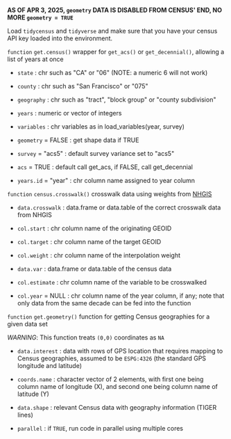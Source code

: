 **AS OF APR 3, 2025, `geometry` DATA IS DISABLED FROM CENSUS' END, NO MORE `geometry = TRUE`**

Load `tidycensus` and `tidyverse` and make sure that you have your census API key loaded into the environment.

`function` `get.census()` wrapper for `get_acs()` or `get_decennial()`, allowing a list of years at once

-   `state` : chr such as "CA" or "06" (NOTE: a numeric 6 will not work)

-   `county` : chr such as "San Francisco" or "075"

-   `geography` : chr such as "tract", "block group" or "county subdivision"

-   `years` : numeric or vector of integers

-   `variables` : chr variables as in load_variables(year, survey)

-   `geometry` = FALSE : get shape data if TRUE

-   `survey` = "acs5" : default survey variance set to "acs5"

-   `acs` = TRUE : default call get_acs, if FALSE, call get_decennial

-   `years.id` = "year" : chr column name assigned to year column

`function` `census.crosswalk()` crosswalk data using weights from [NHGIS](https://www.nhgis.org/geographic-crosswalks)

-   `data.crosswalk` : data.frame or data.table of the correct crosswalk data from NHGIS

-   `col.start` : chr column name of the originating GEOID

-   `col.target` : chr column name of the target GEOID

-   `col.weight` : chr column name of the interpolation weight

-   `data.var` : data.frame or data.table of the census data

-   `col.estimate` : chr column name of the variable to be crosswalked

-   `col.year` = NULL : chr column name of the year column, if any; note that only data from the same decade can be fed into the function

`function` `get.geometry()` function for getting Census geographies for a given data set

*WARNING*: This function treats `(0,0)` coordinates as `NA`

-  `data.interest` : data with rows of GPS location that requires mapping to Census geographies, assumed to be `ESPG:4326` (the standard GPS longitude and latitude)

-  `coords.name` : character vector of 2 elements, with first one being column name of longitude (X), and second one being column name of latitude (Y)

-  `data.shape` : relevant Census data with geography information (TIGER lines)

-  `parallel` : if `TRUE`, run code in parallel using multiple cores

